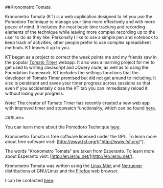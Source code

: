 ##Kronometro Tomata

Kronometro Tomata (KT) is a web application designed to let you use the Pomodoro Technique to manage your time more effectively and with more peace of mind. It includes the most basic time tracking and recording elements of the technique while leaving more complex recording up to the user to do as they like. Personally I like to use a simple pen and notebook to keep track of activities, other people prefer to use complex spreadsheet methods. KT leaves it up to you.

KT began as a project to correct the weak points me and my friends saw in the popular [Tomato Timer]("http://tomato-timer.com/) webapp. It also was a learning project for me to get used to writing Javascript and JQuery code, as well as to using the Foundation framework. KT includes the settings functions that the developer of Tomato Timer promised but did not get around to including. It also is persistent and saves your timer progress across sessions so that even if you accidentally close the KT tab you can immediately reload it without losing your progress.

*Note:* The creator of Tomato Timer has recently created a new web app with improved timer and stopwatch functionality, which can be found [here](http://online-current-time.en.downloadastro.com/tools/).

###Links

You can learn more about the Pomodoro Technique [here]("http://www.pomodorotechnique.com/book/").

Kronometro Tomata is free software licensed under the GPL. To learn more about free software visit: [http://www.fsf.org/]("http://www.fsf.org/").

The words "Kronometro Tomata" are taken from Esperanto. To learn more about Esperanto visit: [http://en.lernu.net/](http://en.lernu.net/).

Kronometro Tomata was written using the [Linux Mint](http://www.linuxmint.com/) and [Netrunner](http://www.netrunner-os.com/) distributions of GNU/Linux and the [Firefox](http://www.mozilla.org/en-US/firefox/new/) web browser.

I can be contacted [here](mailto:kyle.alexander.thompson@gmail.com).
